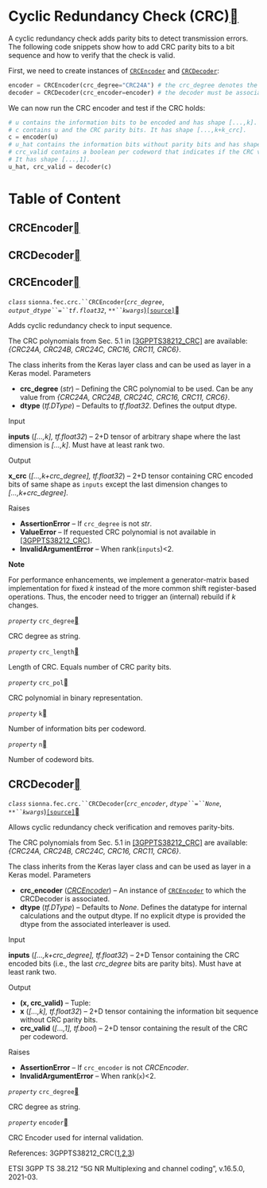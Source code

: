 # Cyclic Redundancy Check (CRC)<a class="headerlink" href="https://nvlabs.github.io/sionna/api/fec.crc.html#cyclic-redundancy-check-crc" title="Permalink to this headline"></a>
    
A cyclic redundancy check adds parity bits to detect transmission errors.
The following code snippets show how to add CRC parity bits to a bit sequence
and how to verify that the check is valid.
    
First, we need to create instances of <a class="reference internal" href="https://nvlabs.github.io/sionna/api/fec.crc.html#sionna.fec.crc.CRCEncoder" title="sionna.fec.crc.CRCEncoder">`CRCEncoder`</a> and <a class="reference internal" href="https://nvlabs.github.io/sionna/api/fec.crc.html#sionna.fec.crc.CRCDecoder" title="sionna.fec.crc.CRCDecoder">`CRCDecoder`</a>:
```python
encoder = CRCEncoder(crc_degree="CRC24A") # the crc_degree denotes the number of added parity bits and is taken from the 3GPP 5G NR standard.
decoder = CRCDecoder(crc_encoder=encoder) # the decoder must be associated to a specific encoder
```

    
We can now run the CRC encoder and test if the CRC holds:
```python
# u contains the information bits to be encoded and has shape [...,k].
# c contains u and the CRC parity bits. It has shape [...,k+k_crc].
c = encoder(u)
# u_hat contains the information bits without parity bits and has shape [...,k].
# crc_valid contains a boolean per codeword that indicates if the CRC validation was successful.
# It has shape [...,1].
u_hat, crc_valid = decoder(c)
```
# Table of Content
## CRCEncoder<a class="headerlink" href="https://nvlabs.github.io/sionna/api/fec.crc.html#crcencoder" title="Permalink to this headline"></a>
## CRCDecoder<a class="headerlink" href="https://nvlabs.github.io/sionna/api/fec.crc.html#crcdecoder" title="Permalink to this headline"></a>
  
  

## CRCEncoder<a class="headerlink" href="https://nvlabs.github.io/sionna/api/fec.crc.html#crcencoder" title="Permalink to this headline"></a>

<em class="property">`class` </em>`sionna.fec.crc.``CRCEncoder`(<em class="sig-param">`crc_degree`</em>, <em class="sig-param">`output_dtype``=``tf.float32`</em>, <em class="sig-param">`**``kwargs`</em>)<a class="reference internal" href="../_modules/sionna/fec/crc.html#CRCEncoder">`[source]`</a><a class="headerlink" href="https://nvlabs.github.io/sionna/api/fec.crc.html#sionna.fec.crc.CRCEncoder" title="Permalink to this definition"></a>
    
Adds cyclic redundancy check to input sequence.
    
The CRC polynomials from Sec. 5.1 in <a class="reference internal" href="https://nvlabs.github.io/sionna/api/fec.crc.html#gppts38212-crc" id="id1">[3GPPTS38212_CRC]</a> are available:
<cite>{CRC24A, CRC24B, CRC24C, CRC16, CRC11, CRC6}</cite>.
    
The class inherits from the Keras layer class and can be used as layer in a
Keras model.
Parameters
 
- **crc_degree** (<em>str</em>) – Defining the CRC polynomial to be used. Can be any value from
<cite>{CRC24A, CRC24B, CRC24C, CRC16, CRC11, CRC6}</cite>.
- **dtype** (<em>tf.DType</em>) – Defaults to <cite>tf.float32</cite>. Defines the output dtype.


Input
    
**inputs** (<em>[…,k], tf.float32</em>) – 2+D tensor of arbitrary shape where the last dimension is
<cite>[…,k]</cite>. Must have at least rank two.

Output
    
**x_crc** (<em>[…,k+crc_degree], tf.float32</em>) – 2+D tensor containing CRC encoded bits of same shape as
`inputs` except the last dimension changes to
<cite>[…,k+crc_degree]</cite>.

Raises
 
- **AssertionError** – If `crc_degree` is not <cite>str</cite>.
- **ValueError** – If requested CRC polynomial is not available in <a class="reference internal" href="https://nvlabs.github.io/sionna/api/fec.crc.html#gppts38212-crc" id="id2">[3GPPTS38212_CRC]</a>.
- **InvalidArgumentError** – When rank(`inputs`)<2.




**Note**
    
For performance enhancements, we implement a generator-matrix based
implementation for fixed <cite>k</cite> instead of the more common shift
register-based operations. Thus, the encoder need to trigger an
(internal) rebuild if <cite>k</cite> changes.

<em class="property">`property` </em>`crc_degree`<a class="headerlink" href="https://nvlabs.github.io/sionna/api/fec.crc.html#sionna.fec.crc.CRCEncoder.crc_degree" title="Permalink to this definition"></a>
    
CRC degree as string.


<em class="property">`property` </em>`crc_length`<a class="headerlink" href="https://nvlabs.github.io/sionna/api/fec.crc.html#sionna.fec.crc.CRCEncoder.crc_length" title="Permalink to this definition"></a>
    
Length of CRC. Equals number of CRC parity bits.


<em class="property">`property` </em>`crc_pol`<a class="headerlink" href="https://nvlabs.github.io/sionna/api/fec.crc.html#sionna.fec.crc.CRCEncoder.crc_pol" title="Permalink to this definition"></a>
    
CRC polynomial in binary representation.


<em class="property">`property` </em>`k`<a class="headerlink" href="https://nvlabs.github.io/sionna/api/fec.crc.html#sionna.fec.crc.CRCEncoder.k" title="Permalink to this definition"></a>
    
Number of information bits per codeword.


<em class="property">`property` </em>`n`<a class="headerlink" href="https://nvlabs.github.io/sionna/api/fec.crc.html#sionna.fec.crc.CRCEncoder.n" title="Permalink to this definition"></a>
    
Number of codeword bits.


## CRCDecoder<a class="headerlink" href="https://nvlabs.github.io/sionna/api/fec.crc.html#crcdecoder" title="Permalink to this headline"></a>

<em class="property">`class` </em>`sionna.fec.crc.``CRCDecoder`(<em class="sig-param">`crc_encoder`</em>, <em class="sig-param">`dtype``=``None`</em>, <em class="sig-param">`**``kwargs`</em>)<a class="reference internal" href="../_modules/sionna/fec/crc.html#CRCDecoder">`[source]`</a><a class="headerlink" href="https://nvlabs.github.io/sionna/api/fec.crc.html#sionna.fec.crc.CRCDecoder" title="Permalink to this definition"></a>
    
Allows cyclic redundancy check verification and removes parity-bits.
    
The CRC polynomials from Sec. 5.1 in <a class="reference internal" href="https://nvlabs.github.io/sionna/api/fec.crc.html#gppts38212-crc" id="id3">[3GPPTS38212_CRC]</a> are available:
<cite>{CRC24A, CRC24B, CRC24C, CRC16, CRC11, CRC6}</cite>.
    
The class inherits from the Keras layer class and can be used as layer in a
Keras model.
Parameters
 
- **crc_encoder** (<a class="reference internal" href="https://nvlabs.github.io/sionna/api/fec.crc.html#sionna.fec.crc.CRCEncoder" title="sionna.fec.crc.CRCEncoder"><em>CRCEncoder</em></a>) – An instance of <a class="reference internal" href="https://nvlabs.github.io/sionna/api/fec.crc.html#sionna.fec.crc.CRCEncoder" title="sionna.fec.crc.CRCEncoder">`CRCEncoder`</a> to which the
CRCDecoder is associated.
- **dtype** (<em>tf.DType</em>) – Defaults to <cite>None</cite>. Defines the datatype for internal calculations
and the output dtype. If no explicit dtype is provided the dtype
from the associated interleaver is used.


Input
    
**inputs** (<em>[…,k+crc_degree], tf.float32</em>) – 2+D Tensor containing the CRC encoded bits (i.e., the last
<cite>crc_degree</cite> bits are parity bits). Must have at least rank two.

Output
 
- **(x, crc_valid)** – Tuple:
- **x** (<em>[…,k], tf.float32</em>) – 2+D tensor containing the information bit sequence without CRC
parity bits.
- **crc_valid** (<em>[…,1], tf.bool</em>) – 2+D tensor containing the result of the CRC per codeword.


Raises
 
- **AssertionError** – If `crc_encoder` is not <cite>CRCEncoder</cite>.
- **InvalidArgumentError** – When rank(`x`)<2.




<em class="property">`property` </em>`crc_degree`<a class="headerlink" href="https://nvlabs.github.io/sionna/api/fec.crc.html#sionna.fec.crc.CRCDecoder.crc_degree" title="Permalink to this definition"></a>
    
CRC degree as string.


<em class="property">`property` </em>`encoder`<a class="headerlink" href="https://nvlabs.github.io/sionna/api/fec.crc.html#sionna.fec.crc.CRCDecoder.encoder" title="Permalink to this definition"></a>
    
CRC Encoder used for internal validation.



References:
3GPPTS38212_CRC(<a href="https://nvlabs.github.io/sionna/api/fec.crc.html#id1">1</a>,<a href="https://nvlabs.github.io/sionna/api/fec.crc.html#id2">2</a>,<a href="https://nvlabs.github.io/sionna/api/fec.crc.html#id3">3</a>)
    
ETSI 3GPP TS 38.212 “5G NR Multiplexing and channel
coding”, v.16.5.0, 2021-03.



